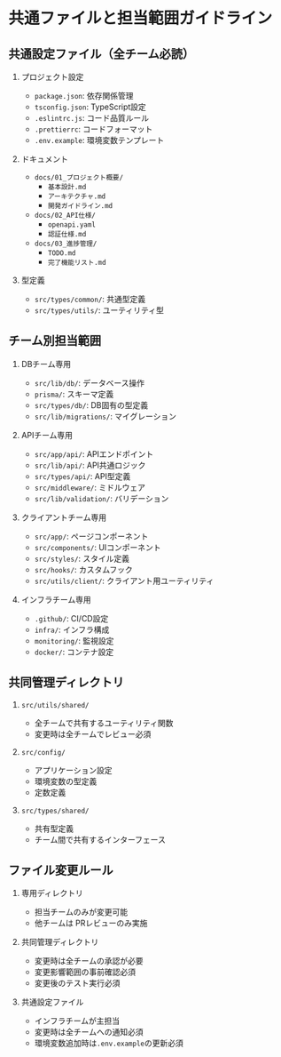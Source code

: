 # 共通ファイルと担当範囲ガイドライン

## 共通設定ファイル（全チーム必読）

1. プロジェクト設定
   - `package.json`: 依存関係管理
   - `tsconfig.json`: TypeScript設定
   - `.eslintrc.js`: コード品質ルール
   - `.prettierrc`: コードフォーマット
   - `.env.example`: 環境変数テンプレート

2. ドキュメント
   - `docs/01_プロジェクト概要/`
     - `基本設計.md`
     - `アーキテクチャ.md`
     - `開発ガイドライン.md`
   - `docs/02_API仕様/`
     - `openapi.yaml`
     - `認証仕様.md`
   - `docs/03_進捗管理/`
     - `TODO.md`
     - `完了機能リスト.md`

3. 型定義
   - `src/types/common/`: 共通型定義
   - `src/types/utils/`: ユーティリティ型

## チーム別担当範囲

1. DBチーム専用
   - `src/lib/db/`: データベース操作
   - `prisma/`: スキーマ定義
   - `src/types/db/`: DB固有の型定義
   - `src/lib/migrations/`: マイグレーション

2. APIチーム専用
   - `src/app/api/`: APIエンドポイント
   - `src/lib/api/`: API共通ロジック
   - `src/types/api/`: API型定義
   - `src/middleware/`: ミドルウェア
   - `src/lib/validation/`: バリデーション

3. クライアントチーム専用
   - `src/app/`: ページコンポーネント
   - `src/components/`: UIコンポーネント
   - `src/styles/`: スタイル定義
   - `src/hooks/`: カスタムフック
   - `src/utils/client/`: クライアント用ユーティリティ

4. インフラチーム専用
   - `.github/`: CI/CD設定
   - `infra/`: インフラ構成
   - `monitoring/`: 監視設定
   - `docker/`: コンテナ設定

## 共同管理ディレクトリ

1. `src/utils/shared/`
   - 全チームで共有するユーティリティ関数
   - 変更時は全チームでレビュー必須

2. `src/config/`
   - アプリケーション設定
   - 環境変数の型定義
   - 定数定義

3. `src/types/shared/`
   - 共有型定義
   - チーム間で共有するインターフェース

## ファイル変更ルール

1. 専用ディレクトリ
   - 担当チームのみが変更可能
   - 他チームは PRレビューのみ実施

2. 共同管理ディレクトリ
   - 変更時は全チームの承認が必要
   - 変更影響範囲の事前確認必須
   - 変更後のテスト実行必須

3. 共通設定ファイル
   - インフラチームが主担当
   - 変更時は全チームへの通知必須
   - 環境変数追加時は`.env.example`の更新必須 